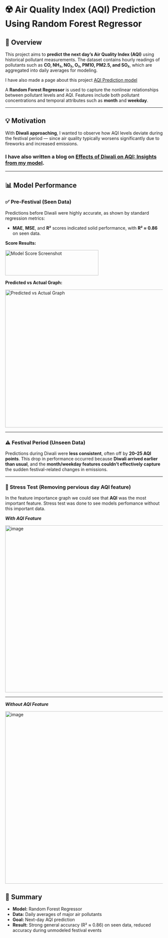 # ☢️ Air Quality Index (AQI) Prediction Using Random Forest Regressor

## 🧠 Overview

This project aims to **predict the next day’s Air Quality Index (AQI)** using historical pollutant measurements.
The dataset contains hourly readings of pollutants such as **CO, NH₃, NO₂, O₃, PM10, PM2.5, and SO₂**, which are aggregated into daily averages for modeling.

I have also made a page about this project [AQI Prediction model](https://ahhyoushh.github.io/aqi.html "Go to page")

A **Random Forest Regressor** is used to capture the nonlinear relationships between pollutant levels and AQI.
Features include both pollutant concentrations and temporal attributes such as **month** and **weekday**.


---

## 💡 Motivation

With **Diwali approaching**, I wanted to observe how AQI levels deviate during the festival period —
since air quality typically worsens significantly due to fireworks and increased emissions.

### I have also written a **blog** on [Effects of Diwali on AQI: Insights from my model](https://ahhyoushh.github.io/DiwaliAQI.html "Go to blog").
---

## 📊 Model Performance

### ✅ Pre-Festival (Seen Data)

Predictions before Diwali were highly accurate, as shown by standard regression metrics:

* **MAE**, **MSE**, and **R²** scores indicated solid performance,
  with **R² ≈ 0.86** on seen data.

**Score Results:**

<img width="298" height="81" alt="Model Score Screenshot" src="https://github.com/user-attachments/assets/c4de7b88-de2d-44d2-b7e2-90810b6fb992" />

**Predicted vs Actual Graph:**

<img width="597" height="440" alt="Predicted vs Actual Graph" src="https://github.com/user-attachments/assets/c0b63ca2-6bd1-42c9-a537-8eed5df1d09c" />

---

### ⚠️ Festival Period (Unseen Data)

Predictions during Diwali were **less consistent**, often off by **20–25 AQI points**.
This drop in performance occurred because **Diwali arrived earlier than usual**,
and the **month/weekday features couldn’t effectively capture** the sudden festival-related changes in emissions.

---
### 💢 Stress Test (Removing pervious day AQI feature)
In the feature importance graph we could see that **AQI** was the most important feature. Stress test was done to see models perfomance without this important data.

***With AQI Feature***

<img width="603" height="533" alt="image" src="https://github.com/user-attachments/assets/dfe0d644-761c-47f8-9cbd-9d02bb38a65e" />

---

***Without AQI Feature***

<img width="660" height="550" alt="image" src="https://github.com/user-attachments/assets/3304f206-96d7-4c7e-9804-df9f54338d33" />


## 🧩 Summary

* **Model:** Random Forest Regressor
* **Data:** Daily averages of major air pollutants
* **Goal:** Next-day AQI prediction
* **Result:** Strong general accuracy (R² ≈ 0.86) on seen data, reduced accuracy during unmodeled festival events
